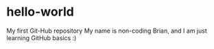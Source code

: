 # hello-world
My first Git-Hub repository
My name is non-coding Brian, and I am just learning GitHub basics :)

